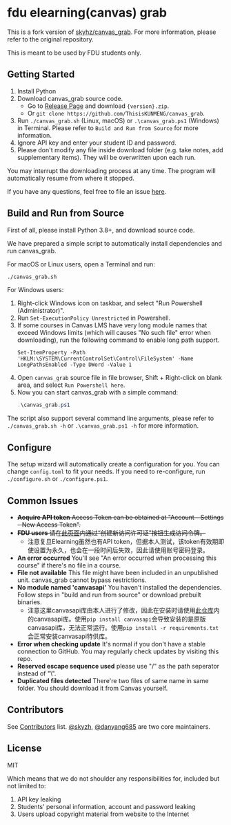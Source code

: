 # fdu elearning(canvas) grab

This is a fork version of [skyhz/canvas_grab](https://github.com/skyzh/canvas_grab/). For more information, please refer to the original repository.

This is meant to be used by FDU students only.

## Getting Started

1. Install Python
2. Download canvas_grab source code. 
   * Go to [Release Page](https://github.com/ThisisKUNMENG/canvas_grab/releases) and download `{version}.zip`.
   * Or `git clone https://github.com/ThisisKUNMENG/canvas_grab`.
3. Run `./canvas_grab.sh` (Linux, macOS) or `.\canvas_grab.ps1` (Windows) in Terminal.
   Please refer to `Build and Run from Source` for more information.
4. Ignore API key and enter your student ID and password.
5. Please don't modify any file inside download folder (e.g. take notes, add supplementary items). They will be overwritten upon each run.

You may interrupt the downloading process at any time. The program will automatically resume from where it stopped.


If you have any questions, feel free to file an issue [here](https://github.com/ThisisKUNMENG/canvas_grab/issues).

## Build and Run from Source

First of all, please install Python 3.8+, and download source code.

We have prepared a simple script to automatically install dependencies and run canvas_grab.

For macOS or Linux users, open a Terminal and run:

```bash
./canvas_grab.sh
```

For Windows users:

1. Right-click Windows icon on taskbar, and select "Run Powershell (Administrator)".
2. Run `Set-ExecutionPolicy Unrestricted` in Powershell.
3. If some courses in Canvas LMS have very long module names that exceed Windows limits (which will causes "No such file" error
   when downloading), run the following command to enable long path support.
   ```
   Set-ItemProperty -Path 'HKLM:\SYSTEM\CurrentControlSet\Control\FileSystem' -Name LongPathsEnabled -Type DWord -Value 1 
   ```
4. Open `canvas_grab` source file in file browser, Shift + Right-click on blank area, and select `Run Powershell here`.
5. Now you can start canvas_grab with a simple command:
    ```powershell
    .\canvas_grab.ps1
    ```
   
The script also support several command line arguments, please refer to `./canvas_grab.sh -h` or `.\canvas_grab.ps1 -h` for more information.

## Configure

The setup wizard will automatically create a configuration for you.
You can change `config.toml` to fit your needs. If you need to
re-configure, run `./configure.sh` or `./configure.ps1`.

## Common Issues

* ~~**Acquire API token** Access Token can be obtained at "Account - Settings - New Access Token".~~
* ~~**FDU users** 请在[此页面](https://elearning.fudan.edu.cn/profile/settings)内通过“创建新访问许可证”按钮生成访问令牌。~~
  * 注意复旦Elearning虽然也有API token，但据本人测试，该token有效期即使设置为永久，也会在一段时间后失效，因此请使用账号密码登录。
* **An error occurred** You'll see "An error occurred when processing this course" if there's no file in a course.
* **File not available** This file might have been included in an unpublished unit. canvas_grab cannot bypass restrictions.
* **No module named 'canvasapi'** You haven't installed the dependencies. Follow steps in "build and run from source" or download prebuilt binaries.
  * 注意这里canvasapi库由本人进行了修改，因此在安装时请使用[此仓库](https://github.com/ThisisKUNMENG/canvasapi)内的canvasapi库。使用`pip install canvasapi`会导致安装的是原版canvasapi库，无法正常运行。使用`pip install -r requirements.txt`会正常安装canvasapi特供库。
* **Error when checking update** It's normal if you don't have a stable connection to GitHub. You may regularly check updates by visiting this repo.
* **Reserved escape sequence used** please use "/" as the path seperator instead of "\\".
* **Duplicated files detected** There're two files of same name in same folder. You should download it from Canvas yourself.

## Contributors

See [Contributors](https://github.com/skyzh/canvas_grab/graphs/contributors) list.
[@skyzh](https://github.com/skyzh), [@danyang685](https://github.com/danyang685) are two core maintainers.

## License

MIT

Which means that we do not shoulder any responsibilities for, included but not limited to:

1. API key leaking
2. Students' personal information, account and password leaking
3. Users upload copyright material from website to the Internet
